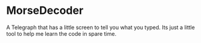 # MorseDecoder
A Telegraph that has a little screen to tell you what you typed. Its just a little tool to help me learn the code in spare time.
